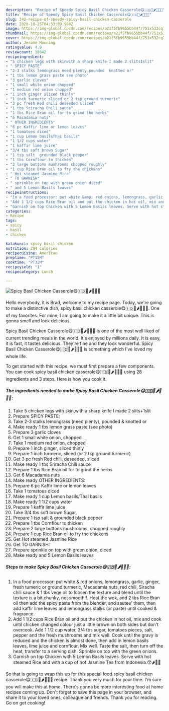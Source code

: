 ```yaml
---
description: "Recipe of Speedy Spicy Basil Chicken Casserole😋🇮🇩🐤🌶🍅🍜🍿"
title: "Recipe of Speedy Spicy Basil Chicken Casserole😋🇮🇩🐤🌶🍅🍜🍿"
slug: 342-recipe-of-speedy-spicy-basil-chicken-casserole
date: 2020-10-25T04:53:09.960Z
image: https://img-global.cpcdn.com/recipes/a21f5fb9655bb44f/751x532cq70/spicy-basil-chicken-casserole😋🇮🇩🐤🌶🍅🍜🍿-recipe-main-photo.jpg
thumbnail: https://img-global.cpcdn.com/recipes/a21f5fb9655bb44f/751x532cq70/spicy-basil-chicken-casserole😋🇮🇩🐤🌶🍅🍜🍿-recipe-main-photo.jpg
cover: https://img-global.cpcdn.com/recipes/a21f5fb9655bb44f/751x532cq70/spicy-basil-chicken-casserole😋🇮🇩🐤🌶🍅🍜🍿-recipe-main-photo.jpg
author: Jerome Manning
ratingvalue: 4.9
reviewcount: 18042
recipeingredient:
- "5 chicken legs with skinwith a sharp knife I made 2 slits1slit"
- " SPICY PASTE"
- "2-3 stalks lemongrass need plenty pounded  knotted or"
- "1 tbs lemon grass paste see photo"
- "3 garlic cloves"
- "1 small white onion chopped"
- "1 medium red onion chopped"
- "1 inch ginger sliced thinly"
- "1 inch turmeric sliced or 2 tsp ground turmeric"
- "3 pc fresh Red chili deseeded sliced"
- "1 tbs Sriracha Chili sauce"
- "1 tbs Rice Bran oil for to grind the herbs"
- "6 Macadamia nuts"
- " OTHER INGREDIENTS"
- "6 pc Kaffir lime or lemon leaves"
- "1 tomatoes diced"
- "1 cup Lemon basilsThai basils"
- "1 1/2 cups water"
- "1 kaffir lime juice"
- "3/4 tbs soft brown Sugar"
- "1 tsp salt  grounded black pepper"
- "1 tbs Cornflour to thicken"
- "2 large buttons mushrooms chopped roughly"
- "1 cup Rice Bran oil to fry the chickens"
- " Hot steamed Jasmine Rice"
- " TO GARNISH"
- " sprinkle on top with green onion diced"
- " and 5 Lemon Basils leaves"
recipeinstructions:
- "In a food processor: put white &amp; red onions, lemongrass, garlic, ginger, fresh tumeric or ground turmeric, Macadamia nuts, red chili, Siracha chili sauce &amp; 1 tbs vege oil to loosen the texture and blend until the texture is a bit chunky, not smooth!!. Heat the wok, and 2 tbs Rice Bran oil then add the spicy paste from the blender, and sautee&#39; them, then add kaffir lime leaves and lemongrass stalks (or paste) until cooked &amp; fragrance."
- "Add 1 1/2 cups Rice Bran oil and put the chicken in hot oil, mix and cook until chicken changed colour just a little brown on both sides but don&#39;t overcook. Add 1 1/2 cup water, 3/4 tbs sugar, tomatoes pieces, salt, pepper and the fresh mushrooms and mix well. Cook until the gravy is reduced and the chicken is almost done, then add in lemon basils leaves, lime juice and cornflour. Mix well. Taste the salt, then turn off the heat, transfer to a serving dish. Sprinkle on top with the green onions."
- "Garnish on top Chicken with 5 Lemon Basils leaves. Serve with hot steamed Rice and with a cup of hot Jasmine Tea from Indonesia.😙🌶🍅🍜"
categories:
- Recipe
tags:
- spicy
- basil
- chicken

katakunci: spicy basil chicken 
nutrition: 294 calories
recipecuisine: American
preptime: "PT15M"
cooktime: "PT32M"
recipeyield: "1"
recipecategory: Lunch

---
```



![Spicy Basil Chicken Casserole😋🇮🇩🐤🌶🍅🍜🍿](https://img-global.cpcdn.com/recipes/a21f5fb9655bb44f/751x532cq70/spicy-basil-chicken-casserole😋🇮🇩🐤🌶🍅🍜🍿-recipe-main-photo.jpg)

Hello everybody, it is Brad, welcome to my recipe page. Today, we're going to make a distinctive dish, spicy basil chicken casserole😋🇮🇩🐤🌶🍅🍜🍿. One of my favorites. For mine, I am going to make it a little bit unique. This is gonna smell and look delicious.

Spicy Basil Chicken Casserole😋🇮🇩🐤🌶🍅🍜🍿 is one of the most well liked of current trending meals in the world. It's enjoyed by millions daily. It is easy, it is fast, it tastes delicious. They're fine and they look wonderful. Spicy Basil Chicken Casserole😋🇮🇩🐤🌶🍅🍜🍿 is something which I've loved my whole life.




To get started with this recipe, we must first prepare a few components. You can cook spicy basil chicken casserole😋🇮🇩🐤🌶🍅🍜🍿 using 28 ingredients and 3 steps. Here is how you cook it.

<!--inarticleads1-->

##### The ingredients needed to make Spicy Basil Chicken Casserole😋🇮🇩🐤🌶🍅🍜🍿:

1. Take 5 chicken legs with skin,with a sharp knife I made 2 slits+1slit
1. Prepare  SPICY PASTE:
1. Take 2-3 stalks lemongrass (need plenty), pounded &amp; knotted or
1. Make ready 1 tbs lemon grass paste (see photo)
1. Prepare 3 garlic cloves
1. Get 1 small white onion, chopped
1. Take 1 medium red onion, chopped
1. Prepare 1 inch ginger, sliced thinly
1. Prepare 1 inch turmeric, sliced (or 2 tsp ground turmeric)
1. Get 3 pc fresh Red chili, deseeded, sliced
1. Make ready 1 tbs Sriracha Chili sauce
1. Prepare 1 tbs Rice Bran oil for to grind the herbs
1. Get 6 Macadamia nuts
1. Make ready  OTHER INGREDIENTS:
1. Prepare 6 pc Kaffir lime or lemon leaves
1. Take 1 tomatoes diced
1. Make ready 1 cup Lemon basils/Thai basils
1. Make ready 1 1/2 cups water
1. Prepare 1 kaffir lime juice
1. Take 3/4 tbs soft brown Sugar,
1. Prepare 1 tsp salt &amp; grounded black pepper
1. Prepare 1 tbs Cornflour to thicken
1. Prepare 2 large buttons mushrooms, chopped roughly
1. Prepare 1 cup Rice Bran oil to fry the chickens
1. Get  Hot steamed Jasmine Rice
1. Get  TO GARNISH:
1. Prepare  sprinkle on top with green onion, diced
1. Make ready  and 5 Lemon Basils leaves




<!--inarticleads2-->

##### Steps to make Spicy Basil Chicken Casserole😋🇮🇩🐤🌶🍅🍜🍿:

1. In a food processor: put white &amp; red onions, lemongrass, garlic, ginger, fresh tumeric or ground turmeric, Macadamia nuts, red chili, Siracha chili sauce &amp; 1 tbs vege oil to loosen the texture and blend until the texture is a bit chunky, not smooth!!. Heat the wok, and 2 tbs Rice Bran oil then add the spicy paste from the blender, and sautee&#39; them, then add kaffir lime leaves and lemongrass stalks (or paste) until cooked &amp; fragrance.
1. Add 1 1/2 cups Rice Bran oil and put the chicken in hot oil, mix and cook until chicken changed colour just a little brown on both sides but don&#39;t overcook. Add 1 1/2 cup water, 3/4 tbs sugar, tomatoes pieces, salt, pepper and the fresh mushrooms and mix well. Cook until the gravy is reduced and the chicken is almost done, then add in lemon basils leaves, lime juice and cornflour. Mix well. Taste the salt, then turn off the heat, transfer to a serving dish. Sprinkle on top with the green onions.
1. Garnish on top Chicken with 5 Lemon Basils leaves. Serve with hot steamed Rice and with a cup of hot Jasmine Tea from Indonesia.😙🌶🍅🍜




So that is going to wrap this up for this special food spicy basil chicken casserole😋🇮🇩🐤🌶🍅🍜🍿 recipe. Thank you very much for your time. I'm sure you will make this at home. There's gonna be more interesting food at home recipes coming up. Don't forget to save this page in your browser, and share it to your loved ones, colleague and friends. Thank you for reading. Go on get cooking!
